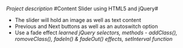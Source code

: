 _Project description_
#Content Slider using HTML5 and jQuery#
* The slider will hold an image as well as text content
* Previous and Next buttons as well as an autoswitch option
* Use a fade effect
_learned jQuery selectors, methods - addClass(), romoveClass(), fadeIn() & fadeOut() effects, setInterval function_